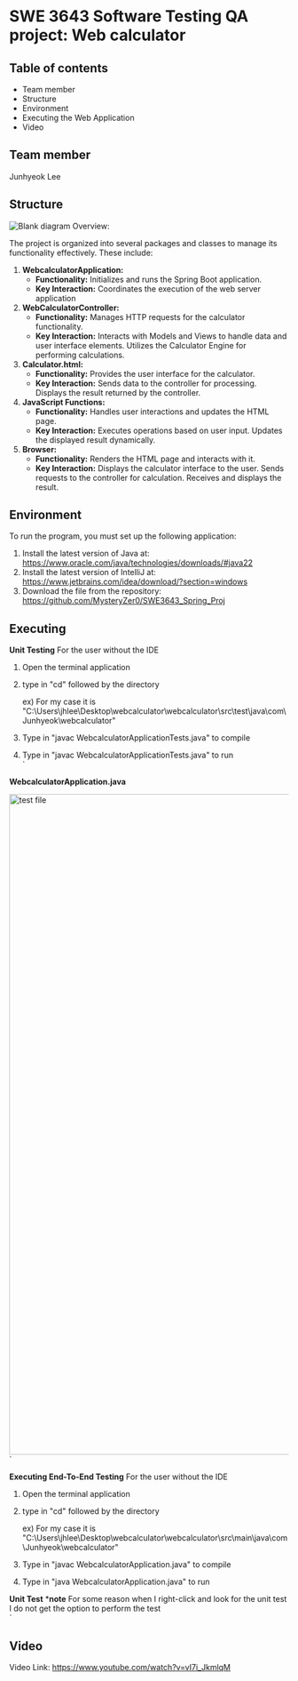 SWE 3643 Software Testing QA project: Web calculator
===


Table of contents
---
* Team member
* Structure
* Environment
* Executing the Web Application
* Video

Team member
---

Junhyeok Lee

Structure
---
![Blank diagram](https://github.com/MysteryZer0/SWE3643_Spring_Proj/assets/159580266/99e54369-262f-4116-9ee0-d8fb7e5755b4)
Overview:

The project is organized into several packages and classes to manage its functionality effectively. These include:

1. **WebcalculatorApplication:**
   * **Functionality:** Initializes and runs the Spring Boot application.
   * **Key Interaction:** Coordinates the execution of the web server application
2. **WebCalculatorController:**
   * **Functionality:** Manages HTTP requests for the calculator functionality.
   * **Key Interaction:** Interacts with Models and Views to handle data and user interface elements. Utilizes the Calculator Engine for performing calculations.
3. **Calculator.html:**
   * **Functionality:** Provides the user interface for the calculator.
   * **Key Interaction:** Sends data to the controller for processing. Displays the result returned by the controller.
4. **JavaScript Functions:**
   * **Functionality:** Handles user interactions and updates the HTML page.
   * **Key Interaction:** Executes operations based on user input. Updates the displayed result dynamically.
5. **Browser:**
   * **Functionality:** Renders the HTML page and interacts with it.
   * **Key Interaction:** Displays the calculator interface to the user. Sends requests to the controller for calculation. Receives and displays the result.

Environment
---

To run the program, you must set up the following application:

1. Install the latest version of Java at: https://www.oracle.com/java/technologies/downloads/#java22
2. Install the latest version of IntelliJ at: https://www.jetbrains.com/idea/download/?section=windows
3. Download the file from the repository: https://github.com/MysteryZer0/SWE3643_Spring_Proj


Executing
---

**Unit Testing**
For the user without the IDE

1. Open the terminal application
2. type in "cd" followed by the directory
   
   ex) For my case it is "C:\Users\jhlee\Desktop\webcalculator\webcalculator\src\test\java\com\Junhyeok\webcalculator"
4. Type in "javac WebcalculatorApplicationTests.java" to compile
5. Type in "javac WebcalculatorApplicationTests.java" to run<br>`



**WebcalculatorApplication.java**

<img width="1189" alt="test file" src="https://github.com/MysteryZer0/SWE3643_Spring_Proj/assets/159580266/29976585-544a-482f-ad15-7920659ad8fb"><br>`



**Executing End-To-End Testing**
For the user without the IDE

1. Open the terminal application
2. type in "cd" followed by the directory
   
   ex) For my case it is "C:\Users\jhlee\Desktop\webcalculator\webcalculator\src\main\java\com\Junhyeok\webcalculator"
4. Type in "javac WebcalculatorApplication.java" to compile
5. Type in "java WebcalculatorApplication.java" to run


**Unit Test**
***note** For some reason when I right-click and look for the unit test I do not get the option to perform the test<br>`




Video 
---
Video Link: https://www.youtube.com/watch?v=vI7i_JkmlqM

